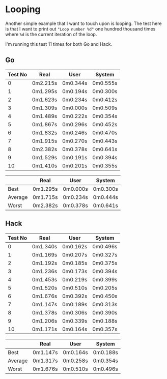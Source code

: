 # Looping

Another simple example that I want to touch upon is looping. The test here is that I want to print out `"Loop number %d"` one hundred thousand times where `%d` is the current iteration of the loop.

I'm running this test 11 times for both Go and Hack.

## Go

| Test No | Real     | User     | System   |
|---------|----------|----------|----------|
| 0       | 0m2.215s | 0m0.344s | 0m0.555s |
| 1       | 0m1.295s | 0m0.194s | 0m0.300s |
| 2       | 0m1.623s | 0m0.234s | 0m0.412s |
| 3       | 0m1.309s | 0m0.000s | 0m0.509s |
| 4       | 0m1.489s | 0m0.222s | 0m0.354s |
| 5       | 0m1.867s | 0m0.296s | 0m0.452s |
| 6       | 0m1.832s | 0m0.246s | 0m0.470s |
| 7       | 0m1.915s | 0m0.270s | 0m0.443s |
| 8       | 0m2.382s | 0m0.378s | 0m0.641s |
| 9       | 0m1.529s | 0m0.191s | 0m0.394s |
| 10      | 0m1.410s | 0m0.201s | 0m0.355s |

|         | Real     | User     | System   |
|---------|----------|----------|----------|
| Best    | 0m1.295s | 0m0.000s | 0m0.300s |
| Average | 0m1.715s | 0m0.234s | 0m0.444s |
| Worst   | 0m2.382s | 0m0.378s | 0m0.641s |

## Hack

| Test No | Real     | User     | System   |
|---------|----------|----------|----------|
| 0       | 0m1.340s | 0m0.162s | 0m0.496s |
| 1       | 0m1.169s | 0m0.207s | 0m0.327s |
| 2       | 0m1.192s | 0m0.185s | 0m0.375s |
| 3       | 0m1.236s | 0m0.173s | 0m0.394s |
| 4       | 0m1.453s | 0m0.219s | 0m0.399s |
| 5       | 0m1.520s | 0m0.510s | 0m0.205s |
| 6       | 0m1.676s | 0m0.392s | 0m0.450s |
| 7       | 0m1.147s | 0m0.189s | 0m0.313s |
| 8       | 0m1.378s | 0m0.306s | 0m0.390s |
| 9       | 0m1.206s | 0m0.339s | 0m0.188s |
| 10      | 0m1.171s | 0m0.164s | 0m0.357s |

|         | Real     | User     | System   |
|---------|----------|----------|----------|
| Best    | 0m1.147s | 0m0.164s | 0m0.188s |
| Average | 0m1.317s | 0m0.258s | 0m0.354s |
| Worst   | 0m1.676s | 0m0.510s | 0m0.496s |
